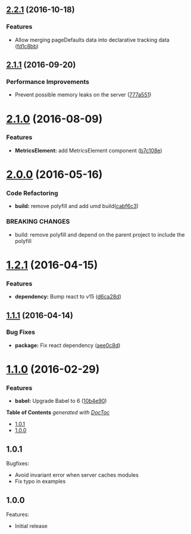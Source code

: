 <a name="2.2.1"></a>
## [2.2.1](https://github.com/nfl/react-metrics/compare/v2.1.1...v2.2.1) (2016-10-18)


### Features

* Allow merging pageDefaults data into declarative tracking data ([fd1c8bb](https://github.com/nfl/react-metrics/commit/fd1c8bb))



<a name="2.1.1"></a>
## [2.1.1](https://github.com/nfl/react-metrics/compare/v2.1.0...v2.1.1) (2016-09-20)


### Performance Improvements

* Prevent possible memory leaks on the server ([777a551](https://github.com/nfl/react-metrics/commit/777a551))



<a name="2.1.0"></a>
# [2.1.0](https://github.com/nfl/react-metrics/compare/v2.0.0...v2.1.0) (2016-08-09)


### Features

* **MetricsElement:** add MetricsElement component ([b7c108e](https://github.com/nfl/react-metrics/commit/b7c108e))



<a name="2.0.0"></a>
# [2.0.0](https://github.com/nfl/react-metrics/compare/v1.2.1...v2.0.0) (2016-05-16)


### Code Refactoring

* **build:** remove polyfill and add umd build([cabf6c3](https://github.com/nfl/react-metrics/commit/cabf6c3))


### BREAKING CHANGES

* build: remove polyfill and depend on the parent project to include the polyfill



<a name="1.2.1"></a>
# [1.2.1](https://github.com/nfl/react-metrics/compare/1.1.1...v1.2.1) (2016-04-15)


### Features

* **dependency:** Bump react to v15 ([d6ca28d](https://github.com/nfl/react-metrics/commit/d6ca28d))




<a name="1.1.1"></a>
## [1.1.1](https://github.com/nfl/react-metrics/compare/1.1.0...v1.1.1) (2016-04-14)


### Bug Fixes

* **package:** Fix react dependency ([aee0c8d](https://github.com/nfl/react-metrics/commit/aee0c8d))



<a name="1.1.0"></a>
# [1.1.0](https://github.com/nfl/react-metrics/compare/1.0.1...v1.1.0) (2016-02-29)


### Features

* **babel:** Upgrade Babel to 6 ([10b4e90](https://github.com/nfl/react-metrics/commit/10b4e90))



<!-- START doctoc generated TOC please keep comment here to allow auto update -->
<!-- DON'T EDIT THIS SECTION, INSTEAD RE-RUN doctoc TO UPDATE -->
**Table of Contents**  *generated with [DocToc](https://github.com/thlorenz/doctoc)*

- [1.0.1](#101)
- [1.0.0](#100)

<!-- END doctoc generated TOC please keep comment here to allow auto update -->

## 1.0.1

Bugfixes:

  - Avoid invariant error when server caches modules
  - Fix typo in examples

## 1.0.0

Features:

  - Initial release
